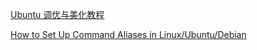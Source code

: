 [Ubuntu 调优与美化教程](https://zhuanlan.zhihu.com/p/26032793)

[How to Set Up Command Aliases in Linux/Ubuntu/Debian](https://www.hostingadvice.com/how-to/set-command-aliases-linuxubuntudebian/)
